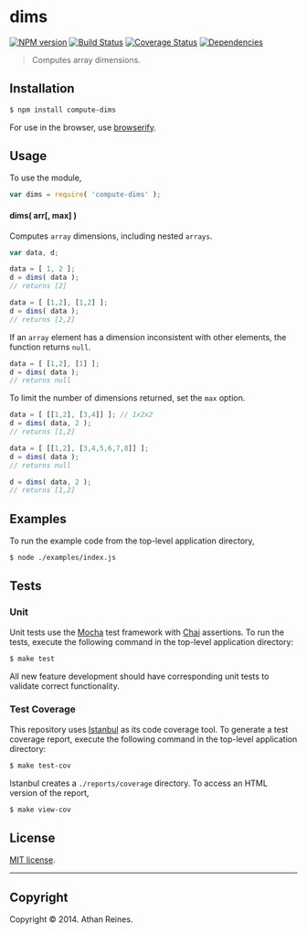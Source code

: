 dims
===
[![NPM version][npm-image]][npm-url] [![Build Status][travis-image]][travis-url] [![Coverage Status][coveralls-image]][coveralls-url] [![Dependencies][dependencies-image]][dependencies-url]

> Computes array dimensions.


## Installation

``` bash
$ npm install compute-dims
```

For use in the browser, use [browserify](https://github.com/substack/node-browserify).


## Usage

To use the module,

``` javascript
var dims = require( 'compute-dims' );
```

#### dims( arr[, max] )

Computes `array` dimensions, including nested `arrays`.

``` javascript
var data, d;

data = [ 1, 2 ];
d = dims( data );
// returns [2]

data = [ [1,2], [1,2] ];
d = dims( data );
// returns [2,2]
```

If an `array` element has a dimension inconsistent with other elements, the function returns `null`. 

``` javascript
data = [ [1,2], [1] ];
d = dims( data );
// returns null
```

To limit the number of dimensions returned, set the `max` option.

``` javascript
data = [ [[1,2], [3,4]] ]; // 1x2x2
d = dims( data, 2 );
// returns [1,2]

data = [ [[1,2], [3,4,5,6,7,8]] ];
d = dims( data );
// returns null

d = dims( data, 2 );
// returns [1,2]
```


## Examples

To run the example code from the top-level application directory,

``` bash
$ node ./examples/index.js
```


## Tests

### Unit

Unit tests use the [Mocha](http://mochajs.org/) test framework with [Chai](http://chaijs.com) assertions. To run the tests, execute the following command in the top-level application directory:

``` bash
$ make test
```

All new feature development should have corresponding unit tests to validate correct functionality.


### Test Coverage

This repository uses [Istanbul](https://github.com/gotwarlost/istanbul) as its code coverage tool. To generate a test coverage report, execute the following command in the top-level application directory:

``` bash
$ make test-cov
```

Istanbul creates a `./reports/coverage` directory. To access an HTML version of the report,

``` bash
$ make view-cov
```


## License

[MIT license](http://opensource.org/licenses/MIT). 


---
## Copyright

Copyright &copy; 2014. Athan Reines.


[npm-image]: http://img.shields.io/npm/v/compute-dims.svg
[npm-url]: https://npmjs.org/package/compute-dims

[travis-image]: http://img.shields.io/travis/compute-io/dims/master.svg
[travis-url]: https://travis-ci.org/compute-io/dims

[coveralls-image]: https://img.shields.io/coveralls/compute-io/dims/master.svg
[coveralls-url]: https://coveralls.io/r/compute-io/dims?branch=master

[dependencies-image]: http://img.shields.io/david/compute-io/dims.svg
[dependencies-url]: https://david-dm.org/compute-io/dims

[dev-dependencies-image]: http://img.shields.io/david/dev/compute-io/dims.svg
[dev-dependencies-url]: https://david-dm.org/dev/compute-io/dims

[github-issues-image]: http://img.shields.io/github/issues/compute-io/dims.svg
[github-issues-url]: https://github.com/compute-io/dims/issues
